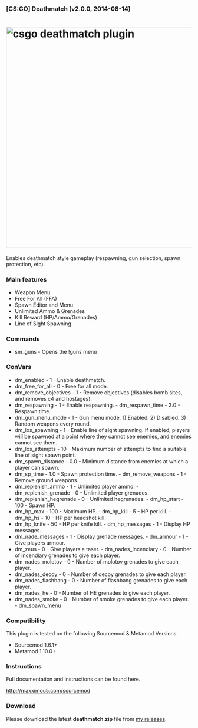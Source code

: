 ### [CS:GO] Deathmatch (v2.0.0, 2014-08-14)
<a href="http://maxximou5.com/sourcemod"><img src="http://maxximou5.com/sourcemod/images/deathmatch-logo.png" alt="csgo deathmatch plugin" width="600" /></a>
===============

Enables deathmatch style gameplay (respawning, gun selection, spawn protection, etc).

### Main features

- Weapon Menu
- Free For All (FFA)
- Spawn Editor and Menu
- Unlimited Ammo & Grenades
- Kill Reward (HP/Ammo/Grenades)
- Line of Sight Spawning


### Commands

- sm_guns - Opens the !guns menu

### ConVars

- dm_enabled - 1 - Enable deathmatch. 
- dm_free_for_all - 0 - Free for all mode. 
- dm_remove_objectives - 1 - Remove objectives (disables bomb sites, and removes c4 and hostages). 
- dm_respawning - 1 - Enable respawning. - dm_respawn_time - 2.0 - Respawn time. 
- dm_gun_menu_mode - 1 - Gun menu mode. 1) Enabled. 2) Disabled. 3) Random weapons every round. 
- dm_los_spawning - 1 - Enable line of sight spawning. If enabled, players will be spawned at a point where they cannot see enemies, and enemies cannot see them. 
- dm_los_attempts - 10 - Maximum number of attempts to find a suitable line of sight spawn point. 
- dm_spawn_distance - 0.0 - Minimum distance from enemies at which a player can spawn. 
- dm_sp_time - 1.0 - Spawn protection time. - dm_remove_weapons - 1 - Remove ground weapons. 
- dm_replenish_ammo - 1 - Unlimited player ammo. - dm_replenish_grenade - 0 - Unlimited player grenades. 
- dm_replenish_hegrenade - 0 - Unlimited hegrenades. - dm_hp_start - 100 - Spawn HP. 
- dm_hp_max - 100 - Maximum HP. - dm_hp_kill - 5 - HP per kill. - dm_hp_hs - 10 - HP per headshot kill. 
- dm_hp_knife - 50 - HP per knife kill. - dm_hp_messages - 1 - Display HP messages. 
- dm_nade_messages - 1 - Display grenade messages. - dm_armour - 1 - Give players armour. 
- dm_zeus - 0 - Give players a taser. - dm_nades_incendiary - 0 - Number of incendiary grenades to give each player. 
- dm_nades_molotov - 0 - Number of molotov grenades to give each player. 
- dm_nades_decoy - 0 - Number of decoy grenades to give each player. 
- dm_nades_flashbang - 0 - Number of flashbang grenades to give each player. 
- dm_nades_he - 0 - Number of HE grenades to give each player. 
- dm_nades_smoke - 0 - Number of smoke grenades to give each player. - dm_spawn_menu

### Compatibility

This plugin is tested on the following Sourcemod & Metamod Versions.

- Sourcemod 1.6.1+
- Metamod 1.10.0+

### Instructions
Full documentation and instructions can be found here.

<a href="http://maxximou5.com/sourcemod">http://maxximou5.com/sourcemod</a>

### Download
Please download the latest **deathmatch.zip** file from <a href="https://github.com/Maxximou5/csgo-deathmatch/releases">my releases</a>.
